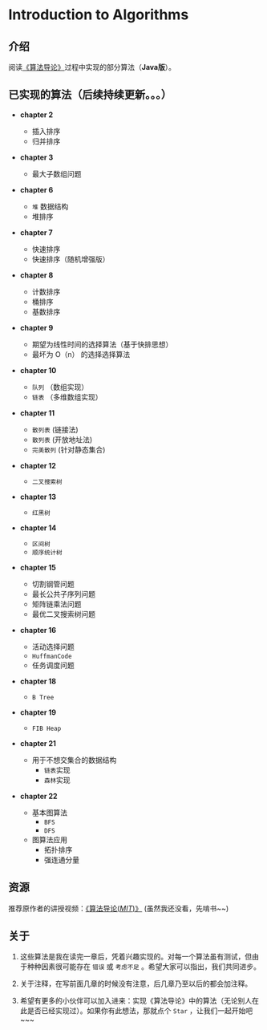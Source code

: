 # Introduction to Algorithms

## 介绍

阅读[《算法导论》](https://item.jd.com/1047063653.html)过程中实现的部分算法（**Java版**）。

## 已实现的算法（后续持续更新。。。）

- **chapter 2**
    - 插入排序
    - 归并排序

- **chapter 3**
    - 最大子数组问题

- **chapter 6**
    - `堆` 数据结构
    - 堆排序

- **chapter 7**
    - 快速排序
    - 快速排序（随机增强版）

- **chapter 8**
    - 计数排序
    - 桶排序
    - 基数排序

- **chapter 9**
    - 期望为线性时间的选择算法（基于快排思想）
    - 最坏为 O（n） 的选择选择算法

- **chapter 10**
    - `队列` （数组实现）
    - `链表` （多维数组实现）

- **chapter 11**
    - `散列表` (链接法)
    - `散列表` (开放地址法)
    - `完美散列` (针对静态集合)

- **chapter 12**
    - `二叉搜索树`

- **chapter 13**
    - `红黑树`

- **chapter 14**
    - `区间树`
    - `顺序统计树`

- **chapter 15**
    - 切割钢管问题
    - 最长公共子序列问题
    - 矩阵链乘法问题
    - 最优二叉搜索树问题

- **chapter 16**
    - 活动选择问题
    - `HuffmanCode`
    - 任务调度问题

- **chapter 18**
    - `B Tree`

- **chapter 19**
    - `FIB Heap`

- **chapter 21**
    - 用于不想交集合的数据结构
        - `链表`实现
        - `森林`实现

- **chapter 22**
    - 基本图算法
        - `BFS`
        - `DFS`
    - 图算法应用
        - 拓扑排序
        - 强连通分量


## 资源

推荐原作者的讲授视频：[《算法导论(*MIT*)》](http://open.163.com/special/opencourse/algorithms.html) (虽然我还没看，先啃书~~)

## 关于

1. 这些算法是我在读完一章后，凭着兴趣实现的。对每一个算法虽有测试，但由于种种因素很可能存在 `错误` 或 `考虑不足` 。希望大家可以指出，我们共同进步。

2. 关于注释，在写前面几章的时候没有注意，后几章乃至以后的都会加注释。

3. 希望有更多的小伙伴可以加入进来：实现《算法导论》中的算法（无论别人在此是否已经实现过）。如果你有此想法，那就点个 `Star` ，让我们一起开始吧~~~